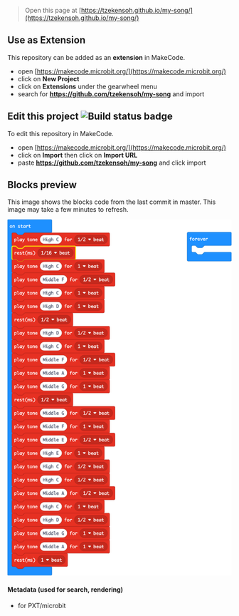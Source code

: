 
> Open this page at [https://tzekensoh.github.io/my-song/](https://tzekensoh.github.io/my-song/)

## Use as Extension

This repository can be added as an **extension** in MakeCode.

* open [https://makecode.microbit.org/](https://makecode.microbit.org/)
* click on **New Project**
* click on **Extensions** under the gearwheel menu
* search for **https://github.com/tzekensoh/my-song** and import

## Edit this project ![Build status badge](https://github.com/tzekensoh/my-song/workflows/MakeCode/badge.svg)

To edit this repository in MakeCode.

* open [https://makecode.microbit.org/](https://makecode.microbit.org/)
* click on **Import** then click on **Import URL**
* paste **https://github.com/tzekensoh/my-song** and click import

## Blocks preview

This image shows the blocks code from the last commit in master.
This image may take a few minutes to refresh.

![A rendered view of the blocks](https://github.com/tzekensoh/my-song/raw/master/.github/makecode/blocks.png)

#### Metadata (used for search, rendering)

* for PXT/microbit
<script src="https://makecode.com/gh-pages-embed.js"></script><script>makeCodeRender("{{ site.makecode.home_url }}", "{{ site.github.owner_name }}/{{ site.github.repository_name }}");</script>
